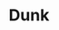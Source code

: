 ---
ee_id: '4464'
site: '1'
type: '2'
long_id: 2019-005 Dunk
url: 2019-005-dunk
title: Dunk
year: '2019'
medium: 'Laser Animation '
commission: Sharjah Art Foundation
add_credit:
dims: Variable
pitch:
ps:
live_url:
related:
youtube:
imgs: dunk-2019-005-db-saf--sLpd.jpg
subheading:
year2: '2019'
download:
add_credits:
related_code:
layout: things-i-made
---